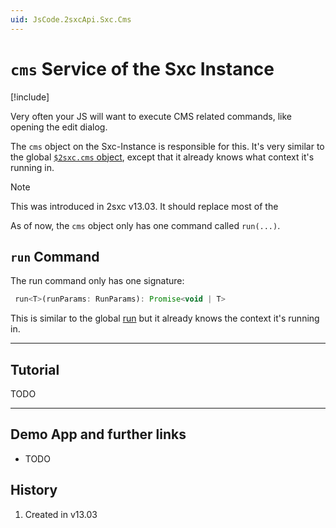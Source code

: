 ```yaml
---
uid: JsCode.2sxcApi.Sxc.Cms
---
```


# `cms` Service of the Sxc Instance

[!include[](~/basics/stack/_shared-float-summary.md)]
<style>.context-box-summary .interact-2sxc { visibility: visible; } </style>

Very often your JS will want to execute CMS related commands, like opening the edit dialog. 

The `cms` object on the Sxc-Instance is responsible for this. 
It's very similar to the global [`$2sxc.cms` object](xref:JsCode.2sxcApi.$2sxc.Cms), except that it already knows what context it's running in. 

> [!NOTE]
> This was introduced in 2sxc v13.03.
> It should replace most of the 

As of now, the `cms` object only has one command called `run(...)`.

## `run` Command

The run command only has one signature:

```js
 run<T>(runParams: RunParams): Promise<void | T>
```

This is similar to the global [run](xref:JsCode.2sxcApi.$2sxc.Cms) but it already knows the context it's running in. 




---
## Tutorial

TODO

---

## Demo App and further links

* TODO

## History

1. Created in v13.03
